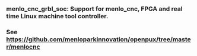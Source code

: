 
###
### menlo_cnc_grbl_soc: Support for menlo_cnc, FPGA and real time Linux machine tool controller.
###
### See https://github.com/menloparkinnovation/openpux/tree/master/menlocnc
###

